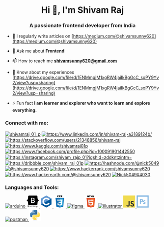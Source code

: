 <h1 align="center">Hi 👋, I'm Shivam Raj</h1>
<h3 align="center">A passionate frontend developer from India</h3>

- 📝 I regularly write articles on [https://medium.com/@shivamsunny620](https://medium.com/@shivamsunny620)

- 💬 Ask me about **Frontend**

- 📫 How to reach me **shivamsunny620@gmail.com**

- 📄 Know about my experiences [https://drive.google.com/file/d/1ENMmgjM1xgRW4jaiIkBgGcC_soPY9Yv2/view?usp=sharing](https://drive.google.com/file/d/1ENMmgjM1xgRW4jaiIkBgGcC_soPY9Yv2/view?usp=sharing)

- ⚡ Fun fact **I am learner and explorer who want to learn and explore everything.**

<h3 align="left">Connect with me:</h3>
<p align="left">
<a href="https://twitter.com/shivamraj_01_p" target="blank"><img align="center" src="https://raw.githubusercontent.com/rahuldkjain/github-profile-readme-generator/master/src/images/icons/Social/twitter.svg" alt="shivamraj_01_p" height="30" width="40" /></a>
<a href="https://linkedin.com/in/https://www.linkedin.com/in/shivam-raj-a3189124b/" target="blank"><img align="center" src="https://raw.githubusercontent.com/rahuldkjain/github-profile-readme-generator/master/src/images/icons/Social/linked-in-alt.svg" alt="https://www.linkedin.com/in/shivam-raj-a3189124b/" height="30" width="40" /></a>
<a href="https://stackoverflow.com/users/https://stackoverflow.com/users/21348856/shivam-raj" target="blank"><img align="center" src="https://raw.githubusercontent.com/rahuldkjain/github-profile-readme-generator/master/src/images/icons/Social/stack-overflow.svg" alt="https://stackoverflow.com/users/21348856/shivam-raj" height="30" width="40" /></a>
<a href="https://kaggle.com/https://www.kaggle.com/shivamraj01p" target="blank"><img align="center" src="https://raw.githubusercontent.com/rahuldkjain/github-profile-readme-generator/master/src/images/icons/Social/kaggle.svg" alt="https://www.kaggle.com/shivamraj01p" height="30" width="40" /></a>
<a href="https://fb.com/https://www.facebook.com/profile.php?id=100091901442550" target="blank"><img align="center" src="https://raw.githubusercontent.com/rahuldkjain/github-profile-readme-generator/master/src/images/icons/Social/facebook.svg" alt="https://www.facebook.com/profile.php?id=100091901442550" height="30" width="40" /></a>
<a href="https://instagram.com/https://instagram.com/shivam_rajp_01?igshid=zddkntzintm=" target="blank"><img align="center" src="https://raw.githubusercontent.com/rahuldkjain/github-profile-readme-generator/master/src/images/icons/Social/instagram.svg" alt="https://instagram.com/shivam_rajp_01?igshid=zddkntzintm=" height="30" width="40" /></a>
<a href="https://dribbble.com/https://dribbble.com/shivam_raj_01p" target="blank"><img align="center" src="https://raw.githubusercontent.com/rahuldkjain/github-profile-readme-generator/master/src/images/icons/Social/dribbble.svg" alt="https://dribbble.com/shivam_raj_01p" height="30" width="40" /></a>
<a href="https://hashnode.com/https://hashnode.com/@nick5049" target="blank"><img align="center" src="https://raw.githubusercontent.com/rahuldkjain/github-profile-readme-generator/master/src/images/icons/Social/hashnode.svg" alt="https://hashnode.com/@nick5049" height="30" width="40" /></a>
<a href="https://medium.com/@shivamsunny620" target="blank"><img align="center" src="https://raw.githubusercontent.com/rahuldkjain/github-profile-readme-generator/master/src/images/icons/Social/medium.svg" alt="@shivamsunny620" height="30" width="40" /></a>
<a href="https://www.hackerrank.com/https://www.hackerrank.com/shivamsunny620" target="blank"><img align="center" src="https://raw.githubusercontent.com/rahuldkjain/github-profile-readme-generator/master/src/images/icons/Social/hackerrank.svg" alt="https://www.hackerrank.com/shivamsunny620" height="30" width="40" /></a>
<a href="https://www.hackerearth.com/https://www.hackerearth.com/@shivamsunny620" target="blank"><img align="center" src="https://raw.githubusercontent.com/rahuldkjain/github-profile-readme-generator/master/src/images/icons/Social/hackerearth.svg" alt="https://www.hackerearth.com/@shivamsunny620" height="30" width="40" /></a>
<a href="https://discord.gg/Nick5049#4030" target="blank"><img align="center" src="https://raw.githubusercontent.com/rahuldkjain/github-profile-readme-generator/master/src/images/icons/Social/discord.svg" alt="Nick5049#4030" height="30" width="40" /></a>
</p>

<h3 align="left">Languages and Tools:</h3>
<p align="left"> <a href="https://www.arduino.cc/" target="_blank" rel="noreferrer"> <img src="https://cdn.worldvectorlogo.com/logos/arduino-1.svg" alt="arduino" width="40" height="40"/> </a> <a href="https://getbootstrap.com" target="_blank" rel="noreferrer"> <img src="https://raw.githubusercontent.com/devicons/devicon/master/icons/bootstrap/bootstrap-plain-wordmark.svg" alt="bootstrap" width="40" height="40"/> </a> <a href="https://www.cprogramming.com/" target="_blank" rel="noreferrer"> <img src="https://raw.githubusercontent.com/devicons/devicon/master/icons/c/c-original.svg" alt="c" width="40" height="40"/> </a> <a href="https://www.w3schools.com/css/" target="_blank" rel="noreferrer"> <img src="https://raw.githubusercontent.com/devicons/devicon/master/icons/css3/css3-original-wordmark.svg" alt="css3" width="40" height="40"/> </a> <a href="https://www.figma.com/" target="_blank" rel="noreferrer"> <img src="https://www.vectorlogo.zone/logos/figma/figma-icon.svg" alt="figma" width="40" height="40"/> </a> <a href="https://www.w3.org/html/" target="_blank" rel="noreferrer"> <img src="https://raw.githubusercontent.com/devicons/devicon/master/icons/html5/html5-original-wordmark.svg" alt="html5" width="40" height="40"/> </a> <a href="https://www.adobe.com/in/products/illustrator.html" target="_blank" rel="noreferrer"> <img src="https://www.vectorlogo.zone/logos/adobe_illustrator/adobe_illustrator-icon.svg" alt="illustrator" width="40" height="40"/> </a> <a href="https://developer.mozilla.org/en-US/docs/Web/JavaScript" target="_blank" rel="noreferrer"> <img src="https://raw.githubusercontent.com/devicons/devicon/master/icons/javascript/javascript-original.svg" alt="javascript" width="40" height="40"/> </a> <a href="https://www.photoshop.com/en" target="_blank" rel="noreferrer"> <img src="https://raw.githubusercontent.com/devicons/devicon/master/icons/photoshop/photoshop-line.svg" alt="photoshop" width="40" height="40"/> </a> <a href="https://postman.com" target="_blank" rel="noreferrer"> <img src="https://www.vectorlogo.zone/logos/getpostman/getpostman-icon.svg" alt="postman" width="40" height="40"/> </a> <a href="https://www.python.org" target="_blank" rel="noreferrer"> <img src="https://raw.githubusercontent.com/devicons/devicon/master/icons/python/python-original.svg" alt="python" width="40" height="40"/> </a> </p>
